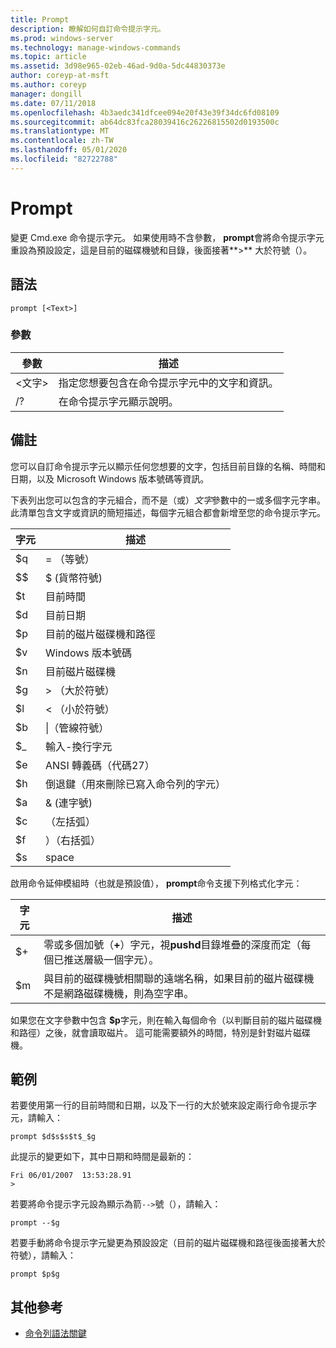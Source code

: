 ```yaml
---
title: Prompt
description: 瞭解如何自訂命令提示字元。
ms.prod: windows-server
ms.technology: manage-windows-commands
ms.topic: article
ms.assetid: 3d98e965-02eb-46ad-9d0a-5dc44830373e
author: coreyp-at-msft
ms.author: coreyp
manager: dongill
ms.date: 07/11/2018
ms.openlocfilehash: 4b3aedc341dfcee094e20f43e39f34dc6fd08109
ms.sourcegitcommit: ab64dc83fca28039416c26226815502d0193500c
ms.translationtype: MT
ms.contentlocale: zh-TW
ms.lasthandoff: 05/01/2020
ms.locfileid: "82722788"
---
```

# <a name="prompt"></a>Prompt



變更 Cmd.exe 命令提示字元。 如果使用時不含參數， **prompt**會將命令提示字元重設為預設設定，這是目前的磁碟機號和目錄，後面接著**>** 大於符號（）。



## <a name="syntax"></a>語法

```
prompt [<Text>]
```

### <a name="parameters"></a>參數

|參數|描述|
|---------|-----------|
|\<文字>|指定您想要包含在命令提示字元中的文字和資訊。|
|/?|在命令提示字元顯示說明。|

## <a name="remarks"></a>備註

您可以自訂命令提示字元以顯示任何您想要的文字，包括目前目錄的名稱、時間和日期，以及 Microsoft Windows 版本號碼等資訊。

下表列出您可以包含的字元組合，而不是（或）*文字*參數中的一或多個字元字串。 此清單包含文字或資訊的簡短描述，每個字元組合都會新增至您的命令提示字元。  

| 字元 |                                 描述                                 |
|-----------|-----------------------------------------------------------------------------|
|    $q     |                               = （等號）                                |
|    $$     |                               $ (貨幣符號)                               |
|    $t     |                                目前時間                                 |
|    $d     |                                目前日期                                 |
|    $p     |                           目前的磁片磁碟機和路徑                            |
|    $v     |                           Windows 版本號碼                            |
|    $n     |                                目前磁片磁碟機                                |
|    $g     |                            > （大於符號）                            |
|    $l     |                             < （小於符號）                              |
|    $b     |                              \|（管線符號）                               |
|    $_     |                               輸入-換行字元                                |
|    $e     |                         ANSI 轉義碼（代碼27）                          |
|    $h     | 倒退鍵（用來刪除已寫入命令列的字元） |
|    $a     |                                & (連字號)                                |
|    $c     |                            （左括弧）                             |
|    $f     |                            ）（右括弧）                            |
|    $s     |                                    space                                    |

啟用命令延伸模組時（也就是預設值）， **prompt**命令支援下列格式化字元：  

|字元|描述|
|---------|-----------|
|$+|零或多個加號（**+**）字元，視**pushd**目錄堆疊的深度而定（每個已推送層級一個字元）。|
|$m|與目前的磁碟機號相關聯的遠端名稱，如果目前的磁片磁碟機不是網路磁碟機機，則為空字串。|

如果您在文字參數中包含 **$p**字元，則在輸入每個命令（以判斷目前的磁片磁碟機和路徑）之後，就會讀取磁片。 這可能需要額外的時間，特別是針對磁片磁碟機。

## <a name="examples"></a><a name="BKMK_examples"></a>範例

若要使用第一行的目前時間和日期，以及下一行的大於號來設定兩行命令提示字元，請輸入：
```
prompt $d$s$s$t$_$g 
```
此提示的變更如下，其中日期和時間是最新的：
```
Fri 06/01/2007  13:53:28.91
>
```
若要將命令提示字元設為顯示為箭`-->`號（），請輸入：
```
prompt --$g
```
若要手動將命令提示字元變更為預設設定（目前的磁片磁碟機和路徑後面接著大於符號），請輸入：
```
prompt $p$g
```

## <a name="additional-references"></a>其他參考

- [命令列語法關鍵](command-line-syntax-key.md)
